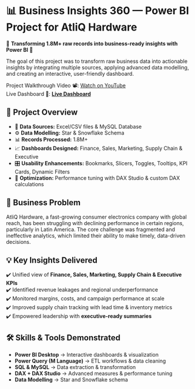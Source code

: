 # 📊 Business Insights 360 — Power BI Project for AtliQ Hardware  

🌟 **Transforming 1.8M+ raw records into business-ready insights with Power BI** 🌟 

The goal of this project was to transform raw business data into actionable insights by integrating multiple sources, applying advanced data modelling, and creating an interactive, user-friendly dashboard.

Project Walkthrough Video 📽️: [Watch on YouTube](https://youtu.be/n-B3MeFHRQE)  
Live Dashboard 🔗: **[Live Dashboard](https://app.powerbi.com/view?r=eyJrIjoiNGUzODIzODQtZDhhNS00ZTVjLWFmYTYtMWRjMTAxOGE3OTI5IiwidCI6ImM2ZTU0OWIzLTVmNDUtNDAzMi1hYWU5LWQ0MjQ0ZGM1YjJjNCJ9&pageName=09147beda2932fc5f91e)** 

## 🔎 Project Overview  
- 🔗 **Data Sources:** Excel/CSV files & MySQL Database  
- ⚙️ **Data Modelling:** Star & Snowflake Schema  
- 📊 **Records Processed:** 1.8M+  
- 📈 **Dashboards Designed:** Finance, Sales, Marketing, Supply Chain & Executive  
- 🎛️ **Usability Enhancements:** Bookmarks, Slicers, Toggles, Tooltips, KPI Cards, Dynamic Filters  
- 🚀 **Optimization:** Performance tuning with DAX Studio & custom DAX calculations  


## 🚀 Business Problem  
AtliQ Hardware, a fast-growing consumer electronics company with global reach, has been struggling with declining performance in certain regions, particularly in Latin America. The core challenge was fragmented and ineffective analytics, which limited their ability to make timely, data-driven decisions.


## 💡 Key Insights Delivered  
✔️ Unified view of **Finance, Sales, Marketing, Supply Chain & Executive KPIs**  
✔️ Identified revenue leakages and regional underperformance  
✔️ Monitored margins, costs, and campaign performance at scale  
✔️ Improved supply chain tracking with lead time & inventory metrics  
✔️ Empowered leadership with **executive-ready summaries**  



## 🛠️ Skills & Tools Demonstrated  
- **Power BI Desktop** → Interactive dashboards & visualization  
- **Power Query (M Language)** → ETL workflows & data cleaning  
- **SQL & MySQL** → Data extraction & transformation  
- **DAX + DAX Studio** → Advanced measures & performance tuning  
- **Data Modelling** → Star and Snowflake schema 
